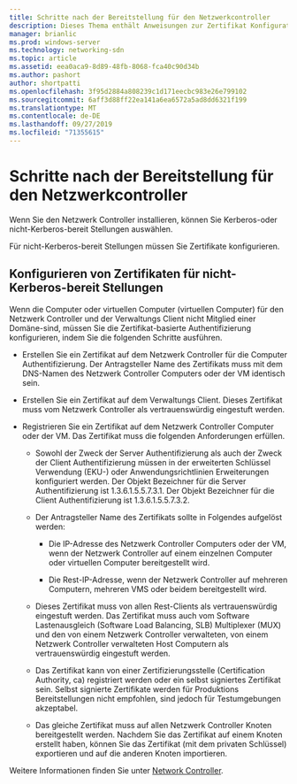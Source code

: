 ```yaml
---
title: Schritte nach der Bereitstellung für den Netzwerkcontroller
description: Dieses Thema enthält Anweisungen zur Zertifikat Konfiguration für nicht-Kerberos-bereit Stellungen von Netzwerk Controllern in Windows Server 2016 Datacenter.
manager: brianlic
ms.prod: windows-server
ms.technology: networking-sdn
ms.topic: article
ms.assetid: eea0aca9-8d89-48fb-8068-fca40c90d34b
ms.author: pashort
author: shortpatti
ms.openlocfilehash: 3f95d2884a808239c1d171eecbc983e26e799102
ms.sourcegitcommit: 6aff3d88ff22ea141a6ea6572a5ad8dd6321f199
ms.translationtype: MT
ms.contentlocale: de-DE
ms.lasthandoff: 09/27/2019
ms.locfileid: "71355615"
---
```

# <a name="post-deployment-steps-for-network-controller"></a>Schritte nach der Bereitstellung für den Netzwerkcontroller

Wenn Sie den Netzwerk Controller installieren, können Sie Kerberos-oder nicht-Kerberos-bereit Stellungen auswählen.

Für nicht\-Kerberos-bereit Stellungen müssen Sie Zertifikate konfigurieren.

## <a name="configure-certificates-for-non-kerberos-deployments"></a>Konfigurieren von Zertifikaten für nicht-Kerberos-bereit Stellungen

Wenn die Computer oder virtuellen Computer \(virtuellen Computer\) für den Netzwerk Controller und der Verwaltungs Client nicht Mitglied einer Domäne\-sind, müssen Sie die Zertifikat\-basierte Authentifizierung konfigurieren, indem Sie die folgenden Schritte ausführen.

- Erstellen Sie ein Zertifikat auf dem Netzwerk Controller für die Computer Authentifizierung. Der Antragsteller Name des Zertifikats muss mit dem DNS-Namen des Netzwerk Controller Computers oder der VM identisch sein.

- Erstellen Sie ein Zertifikat auf dem Verwaltungs Client. Dieses Zertifikat muss vom Netzwerk Controller als vertrauenswürdig eingestuft werden.
  
- Registrieren Sie ein Zertifikat auf dem Netzwerk Controller Computer oder der VM. Das Zertifikat muss die folgenden Anforderungen erfüllen.
  
    -  Sowohl der Zweck der Server Authentifizierung als auch der Zweck der Client Authentifizierung müssen in der erweiterten Schlüssel Verwendung \(EKU-\) oder Anwendungsrichtlinien Erweiterungen konfiguriert werden. Der Objekt Bezeichner für die Server Authentifizierung ist 1.3.6.1.5.5.7.3.1. Der Objekt Bezeichner für die Client Authentifizierung ist 1.3.6.1.5.5.7.3.2.
  
    - Der Antragsteller Name des Zertifikats sollte in Folgendes aufgelöst werden:
  
        - Die IP-Adresse des Netzwerk Controller Computers oder der VM, wenn der Netzwerk Controller auf einem einzelnen Computer oder virtuellen Computer bereitgestellt wird.

        - Die Rest-IP-Adresse, wenn der Netzwerk Controller auf mehreren Computern, mehreren VMS oder beidem bereitgestellt wird.
  
    - Dieses Zertifikat muss von allen Rest-Clients als vertrauenswürdig eingestuft werden. Das Zertifikat muss auch vom Software Lastenausgleich (Software Load Balancing, SLB) Multiplexer (MUX) und den von einem Netzwerk Controller verwalteten, von einem Netzwerk Controller verwalteten Host Computern als vertrauenswürdig eingestuft werden.
  
    - Das Zertifikat kann von einer Zertifizierungsstelle (Certification Authority, ca) registriert werden oder ein selbst signiertes Zertifikat sein. Selbst signierte Zertifikate werden für Produktions Bereitstellungen nicht empfohlen, sind jedoch für Testumgebungen akzeptabel.
  
    - Das gleiche Zertifikat muss auf allen Netzwerk Controller Knoten bereitgestellt werden. Nachdem Sie das Zertifikat auf einem Knoten erstellt haben, können Sie das Zertifikat (mit dem privaten Schlüssel) exportieren und auf die anderen Knoten importieren.

Weitere Informationen finden Sie unter [Network Controller](Network-Controller.md).
